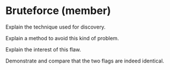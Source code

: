 # Bruteforce (member)

Explain the technique used for discovery.

Explain a method to avoid this kind of problem.

Explain the interest of this flaw.

Demonstrate and compare that the two flags are indeed identical.
